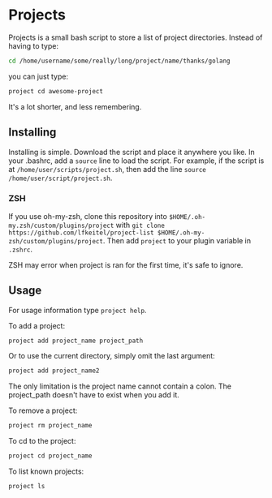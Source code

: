 # Projects

Projects is a small bash script to store a list of project directories. Instead of having to type:

```sh
cd /home/username/some/really/long/project/name/thanks/golang
```

you can just type:

```sh
project cd awesome-project
```

It's a lot shorter, and less remembering.

## Installing

Installing is simple. Download the script and place it anywhere you like. In your .bashrc, add a `source` line to load the script. For example, if the script is at `/home/user/scripts/project.sh`, then add the line `source /home/user/script/project.sh`.

### ZSH

If you use oh-my-zsh, clone this repository into `$HOME/.oh-my.zsh/custom/plugins/project` with `git clone https://github.com/lfkeitel/project-list $HOME/.oh-my-zsh/custom/plugins/project`. Then add `project` to your plugin variable in `.zshrc`.

ZSH may error when project is ran for the first time, it's safe to ignore.

## Usage

For usage information type `project help`.

To add a project:

```sh
project add project_name project_path
```

Or to use the current directory, simply omit the last argument:

```sh
project add project_name2
```

The only limitation is the project name cannot contain a colon. The project_path doesn't have to exist when you add it.

To remove a project:

```sh
project rm project_name
```

To cd to the project:

```sh
project cd project_name
```

To list known projects:

```sh
project ls
```
